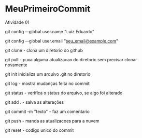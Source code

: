 # MeuPrimeiroCommit
Atividade 01


git config --global user.name "Luiz Eduardo"

git config --global user.email "seu_email@example.com"


git clone - clona um diretorio do github

git pull - puxa alguma atualizacao do diretorio sem precisar clonar novamente

git init inicializa um arquivo .git no diretorio

git log - mostra mudanças feita no commit

git status - verifica o status do arquivo, se algo foi alterado

git add . - salva as alterações 

git commit -m "texto" - faz um comentario 


git push - manda as atualizacoes para a nuvem

git reset - codigo unico do commit  